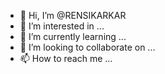 - 👋 Hi, I’m @RENSIKARKAR
- 👀 I’m interested in ...
- 🌱 I’m currently learning ...
- 💞️ I’m looking to collaborate on ...
- 📫 How to reach me ...

<!---
RENSIKARKAR/RENSIKARKAR is a ✨ special ✨ repository because its `README.md` (this file) appears on your GitHub profile.
You can click the Preview link to take a look at your changes.
--->
